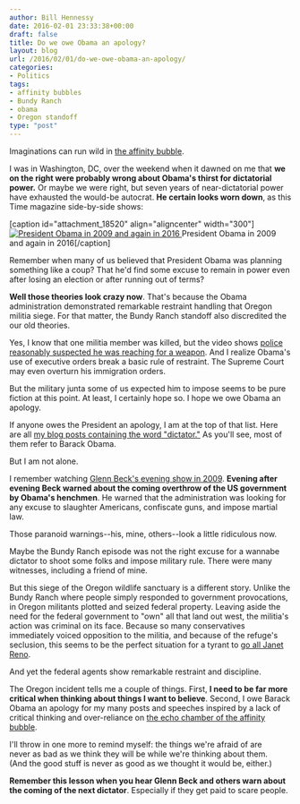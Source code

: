 ```yaml
---
author: Bill Hennessy
date: 2016-02-01 23:33:38+00:00
draft: false
title: Do we owe Obama an apology?
layout: blog
url: /2016/02/01/do-we-owe-obama-an-apology/
categories:
- Politics
tags:
- affinity bubbles
- Bundy Ranch
- obama
- Oregon standoff
type: "post"
---
```


Imaginations can run wild in [the affinity bubble](https://simplestrategies.me/2013/03/08/affinity-bubbles-turn-simple-errors-into-mass-stupidity/).

I was in Washington, DC, over the weekend when it dawned on me that **we on the right were probably wrong about Obama's thirst for dictatorial power.** Or maybe we were right, but seven years of near-dictatorial power have exhausted the would-be autocrat. **He certain looks worn down**, as this Time magazine side-by-side shows:

[caption id="attachment_18520" align="aligncenter" width="300"][![President Obama in 2009 and again in 2016](https://hennessysview.com/wp-content/uploads/2016/02/president-barack-obama-sotu-sate-of-the-union-age-300x224.jpg)
](https://time.com/4178368/barack-obama-state-of-the-union-age-sotu/) President Obama in 2009 and again in 2016[/caption]



Remember when many of us believed that President Obama was planning something like a coup? That he'd find some excuse to remain in power even after losing an election or after running out of terms?

**Well those theories look crazy now**. That's because the Obama administration demonstrated remarkable restraint handling that Oregon militia siege. For that matter, the Bundy Ranch standoff also discredited the our old theories.

Yes, I know that one militia member was killed, but the video shows [police reasonably suspected he was reaching for a weapon](https://abcnews.go.com/US/oregon-militia-arrests-unfolded-sources/story?id=36579484). And I realize Obama's use of executive orders break a basic rule of restraint. The Supreme Court may even overturn his immigration orders.

But the military junta some of us expected him to impose seems to be pure fiction at this point. At least, I certainly hope so. I hope we owe Obama an apology.

If anyone owes the President an apology, I am at the top of that list. Here are all [my blog posts containing the word "dictator."](https://hennessysview.com/?s=dictator) As you'll see, most of them refer to Barack Obama.

But I am not alone.

I remember watching [Glenn Beck's evening show in 2009](https://hennessysview.com/2010/09/21/is-glenn-beck-helping/). **Evening after evening Beck warned about the coming overthrow of the US government by Obama's henchmen**. He warned that the administration was looking for any excuse to slaughter Americans, confiscate guns, and impose martial law.

Those paranoid warnings--his, mine, others--look a little ridiculous now.

Maybe the Bundy Ranch episode was not the right excuse for a wannabe dictator to shoot some folks and impose military rule. There were many witnesses, including a friend of mine.

But this siege of the Oregon wildlife sanctuary is a different story. Unlike the Bundy Ranch where people simply responded to government provocations, in Oregon militants plotted and seized federal property. Leaving aside the need for the federal government to "own" all that land out west, the militia's action was criminal on its face. Because so many conservatives immediately voiced opposition to the militia, and because of the refuge's seclusion, this seems to be the perfect situation for a tyrant to [go all Janet Reno](https://www.newsmax.com/Newsfront/Bill-Clinton-Janet-Reno-Waco-hated/2014/04/14/id/565512/).

And yet the federal agents show remarkable restraint and discipline.

The Oregon incident tells me a couple of things. First, **I need to be far more critical when thinking about things I want to believe**. Second, I owe Barack Obama an apology for my many posts and speeches inspired by a lack of critical thinking and over-reliance on [the echo chamber of the affinity bubble](https://simplestrategies.me/2013/03/08/affinity-bubbles-turn-simple-errors-into-mass-stupidity/).

I'll throw in one more to remind myself: the things we're afraid of are never as bad as we think they will be while we're thinking about them. (And the good stuff is never as good as we thought it would be, either.)

**Remember this lesson when you hear Glenn Beck and others warn about the coming of the next dictator**. Especially if they get paid to scare people.

